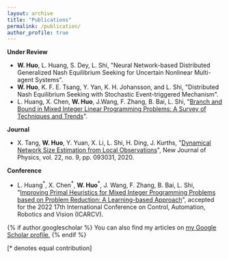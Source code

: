```yaml
---
layout: archive
title: "Publications"
permalink: /publication/
author_profile: true
---
```

**Under Review**
- **W. Huo**, L. Huang, S. Dey, L. Shi, "Neural Network-based Distributed Generalized Nash Equilibrium Seeking for Uncertain Nonlinear Multi-agent Systems".
- **W. Huo**, K. F. E. Tsang, Y. Yan, K. H. Johansson, and L. Shi, "Distributed Nash Equilibrium Seeking with Stochastic Event-triggered Mechanism".
- L. Huang, X. Chen, **W. Huo**, J.Wang, F. Zhang, B. Bai, L. Shi, "[Branch and Bound in Mixed Integer Linear Programming Problems: A Survey of Techniques and Trends](https://arxiv.org/abs/2111.06257)".

**Journal**
- X. Tang, **W. Huo**, Y. Yuan, X. Li, L. Shi, H. Ding, J. Kurths, "[Dynamical Network Size Estimation
from Local Observations](https://iopscience.iop.org/article/10.1088/1367-2630/abaf2f/meta)", New Journal of Physics, vol. 22, no. 9, pp. 093031, 2020.

**Conference**
- L. Huang<sup>\*</sup>, X. Chen<sup>\*</sup>, **W. Huo**<sup>\*</sup>, J. Wang, F. Zhang, B. Bai, L. Shi, "[Improving Primal Heuristics
for Mixed Integer Programming Problems based on Problem Reduction: A Learning-based Approach](https://ieeexplore.ieee.org/stamp/stamp.jsp?arnumber=10004252)", accepted for the 2022 17th International Conference on Control, Automation, Robotics and Vision (ICARCV).

{% if author.googlescholar %}
  You can also find my articles on <u><a href="{{author.googlescholar}}">my Google Scholar profile</a>.</u>
{% endif %}

[* denotes equal contribution]


